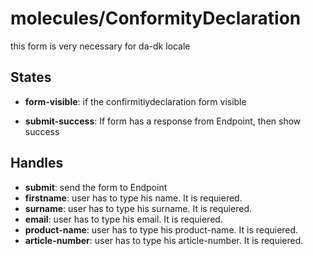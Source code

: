 <!-- firescout-component -->

# molecules/ConformityDeclaration

this form is very necessary for da-dk locale

## States

- **form-visible**: if the confirmitiydeclaration form visible

- **submit-success**: If form has a response from Endpoint, then show success

## Handles

- **submit**: send the form to Endpoint
- **firstname**: user has to type his name. It is requiered.
- **surname**: user has to type his surname. It is requiered.
- **email**: user has to type his email. It is requiered.
- **product-name**: user has to type his product-name. It is requiered.
- **article-number**: user has to type his article-number. It is requiered.
